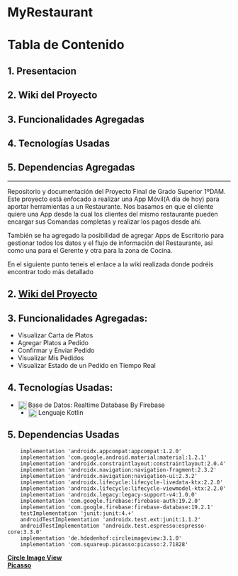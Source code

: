 # MyRestaurant

# Tabla de Contenido
## 1. Presentacion
## 2. Wiki del Proyecto
## 3. Funcionalidades Agregadas
## 4. Tecnologías Usadas
## 5. Dependencias Agregadas

<hr/>

Repositorio y documentación del Proyecto Final de Grado Superior 1ºDAM. Este proyecto está enfocado a realizar una App Móvil(A día de hoy) para aportar herramientas a un Restaurante. Nos basamos en que el cliente quiere una App desde la cual los clientes del mismo restaurante pueden encargar sus Comandas completas y realizar los pagos desde ahí.

También se ha agregado la posibilidad de agregar Apps de Escritorio para gestionar todos los datos y el flujo de información del Restaurante, asi como una para el Gerente y otra para la zona de Cocina.

En el siguiente punto teneis el enlace a la wiki realizada donde podréis encontrar todo más detallado

## 2. [Wiki del Proyecto](https://github.com/Vintaje/MyRestaurant/wiki)

## 3. Funcionalidades Agregadas:

- Visualizar Carta de Platos
- Agregar Platos a Pedido
- Confirmar y Enviar Pedido
- Visualizar Mis Pedidos
- Visualizar Estado de un Pedido en Tiempo Real


## 4. Tecnologías Usadas:

- Base de Datos: Realtime Database By Firebase <img align="left" alt="Firebase" width="20px" src="https://www.gstatic.com/devrel-devsite/prod/veaa02889f0c07424beaa31d9bac1e874b6464e7ed7987fde4c94a59ace9487fa/firebase/images/touchicon-180.png" />
- Lenguaje Kotlin <img align="left" alt="Kotlin" width="20px" src="https://upload.wikimedia.org/wikipedia/commons/thumb/7/74/Kotlin-logo.svg/1024px-Kotlin-logo.svg.png" />


## 5. Dependencias Usadas

```
    implementation 'androidx.appcompat:appcompat:1.2.0'
    implementation 'com.google.android.material:material:1.2.1'
    implementation 'androidx.constraintlayout:constraintlayout:2.0.4'
    implementation 'androidx.navigation:navigation-fragment:2.3.2'
    implementation 'androidx.navigation:navigation-ui:2.3.2'
    implementation 'androidx.lifecycle:lifecycle-livedata-ktx:2.2.0'
    implementation 'androidx.lifecycle:lifecycle-viewmodel-ktx:2.2.0'
    implementation 'androidx.legacy:legacy-support-v4:1.0.0'
    implementation 'com.google.firebase:firebase-auth:19.2.0'
    implementation 'com.google.firebase:firebase-database:19.2.1'
    testImplementation 'junit:junit:4.+'
    androidTestImplementation 'androidx.test.ext:junit:1.1.2'
    androidTestImplementation 'androidx.test.espresso:espresso-core:3.3.0'
    implementation 'de.hdodenhof:circleimageview:3.1.0'
    implementation 'com.squareup.picasso:picasso:2.71828'
```

[**Circle Image View**](https://github.com/hdodenhof/CircleImageView)
<br/>
[**Picasso**](https://github.com/square/picasso)

